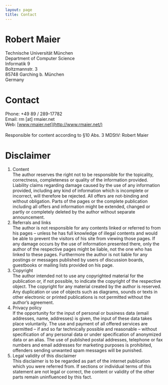 ```yaml
---
layout: page
title: Contact
---
```


# Robert Maier
Technische Universität München<br>
Department of Computer Science<br>
Informatik 9<br>
Boltzmannstr. 3<br>
85748 Garching b. München<br>
Germany

# Contact
Phone: +49 89 / 289-17782<br>
Email: rm [at] rmaier.net<br>
Web: [www.rmaier.net](http://www.rmaier.net/)<br>
<br>
Responsible for content according to §10 Abs. 3 MDStV: Robert Maier

# Disclaimer
1. Content<br>
The author reserves the right not to be responsible for the topicality, correctness, completeness or quality of the information provided. Liability claims regarding damage caused by the use of any information provided, including any kind of information which is incomplete or incorrect, will therefore be rejected.
All offers are not-binding and without obligation. Parts of the pages or the complete publication including all offers and information might be extended, changed or partly or completely deleted by the author without separate announcement.
2. Referrals and links<br>
The author is not responsible for any contents linked or referred to from his pages – unless he has full knowledge of illegal contents and would be able to prevent the visitors of his site from viewing those pages. If any damage occurs by the use of information presented there, only the author of the respective pages might be liable, not the one who has linked to these pages. Furthermore the author is not liable for any postings or messages published by users of discussion boards, guestbooks or mailing lists provided on his page.
3. Copyright<br>
The author intended not to use any copyrighted material for the publication or, if not possible, to indicate the copyright of the respective object.
The copyright for any material created by the author is reserved. Any duplication or use of objects such as diagrams, sounds or texts in other electronic or printed publications is not permitted without the author’s agreement.
4. Privacy policy<br>
If the opportunity for the input of personal or business data (email addresses, name, addresses) is given, the input of these data takes place voluntarily. The use and payment of all offered services are permitted – if and so far technically possible and reasonable – without specification of any personal data or under specification of anonymized data or an alias. The use of published postal addresses, telephone or fax numbers and email addresses for marketing purposes is prohibited, offenders sending unwanted spam messages will be punished.
5. Legal validity of this disclaimer<br>
This disclaimer is to be regarded as part of the internet publication which you were referred from. If sections or individual terms of this statement are not legal or correct, the content or validity of the other parts remain uninfluenced by this fact.